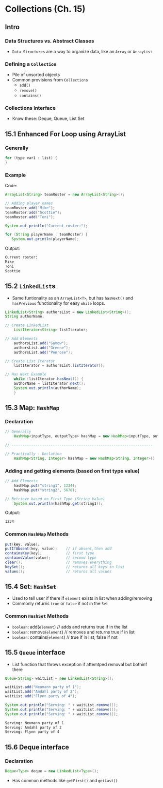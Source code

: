 # Collections (Ch. 15)

## Intro

### Data Structures vs. Abstract Classes

* `Data Structures` are a way to organize data, like an `Array` or `ArrayList`

### Defining a `Collection`

* Pile of unsorted objects
* Common provisions from `Collection`s
    + `add()`
    + `remove()`
    + `contains()`

### Collections Interface

* Know these: Deque, Queue, List Set

## 15.1 Enhanced For Loop using ArrayList

### Generally

```java
for (type var1 : list) {
}
```

### Example

Code:

```java
ArrayList<String> teamRoster = new ArrayList<String>();

// Adding player names
teamRoster.add("Mike");
teamRoster.add("Scottie");
teamRoster.add("Toni");

System.out.println("Current roster:");

for (String playerName : teamRoster) {
   System.out.println(playerName);
```

Output:

```txt
Current roster:
Mike
Toni
Scottie

```

## 15.2 `LinkedList`s

* Same funtionality as an `ArrayList<T>`, but has `hasNext()` and `hasPrevious` functionality for easy `while` loops.

```java
LinkedList<String> authorsList = new LinkedList<String>();  
String authorName;

// Create LinkedList
    ListIterator<String> listIterator;

// Add Elements
    authorsList.add("Gamow");  
    authorsList.add("Greene");  
    authorsList.add("Penrose");

// Create List Iterator
    listIterator = authorsList.listIterator();

// Has Next Example
    while (listIterator.hasNext()) {
    authorName = listIterator.next();
    System.out.println(authorName);  
    }
```

## 15.3 Map: `HashMap`

### Declaration

```java
// Generally
    HashMap<inputType, outputType> hashMap = new HashMap<inputType, outputType>()

// -----------------------------------------------------------------

// Practically - Declation
    HashMap<String, Integer> hashMap = new HashMap<String, Integer>()
```

### Adding and getting elements (based on first type value)

```java
// Add Elements
    hashMap.put("string1", 1234);
    hashMap.put("string2", 5678);

// Retrieve based on First Type (String Value)
    System.out.println(hashMap.get(string1));
```

Output:

```txt
1234
```

### Common `HashMap` Methods

```java
put(key, value);
putIfAbsent(key, value);    // if absent,then add
containsKey(key);           // first type
containsValue(value);       // second type
clear();                    // removes everything
keySet();                   // returns all keys in list
values();                   // returns all values
```

## 15.4 Set: `HashSet`

* Used to tell user if there if `element` exists in list when adding/removing
* Commonly returns `true` or `false` if not in the `Set`

### Common `HashSet` Methods

* `boolean`: add(`element`)     // adds and returns true if in the list
* `boolean`: remove(`element`)  // removes and returns true if in list
* `boolean`: contains(`element`) // true if in list, false if not 

## 15.5 `Queue` interface

* List function that throws exception if attemtped removal but bothinf there

```java
Queue<String> waitList = new LinkedList<String>();

waitList.add("Neumann party of 1");
waitList.add("Amdahl party of 2");
waitList.add("Flynn party of 4");

System.out.println("Serving: " + waitList.remove());
System.out.println("Serving: " + waitList.remove());
System.out.println("Serving: " + waitList.remove());
```

```txt
Serving: Neumann party of 1
Serving: Amdahl party of 2
Serving: Flynn party of 4
```

## 15.6 Deque interface

### Declaration

```java
Deque<Type> deque = new LinkedList<Type>();
```

* Has common methods like `getFirst()` and `getLast()`
